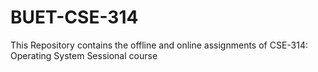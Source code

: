# BUET-CSE-314
This Repository contains the offline and online assignments of CSE-314: Operating System Sessional course
